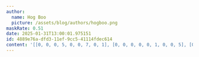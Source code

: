 ```yaml
---
author:
  name: Hog Boo
  picture: /assets/blog/authors/hogboo.png
maskRate: 0.51
date: 2025-01-31T13:00:01.975151
id: 4889e76a-dfd3-11ef-9cc5-41114fdec614
content: '[[0, 0, 0, 5, 0, 0, 7, 0, 1], [0, 0, 0, 0, 0, 1, 0, 0, 5], [0, 0, 0, 0, 2, 7, 9, 4, 3], [2, 7, 4, 0, 0, 3, 5, 0, 8], [0, 5, 1, 7, 0, 0, 2, 0, 6], [0, 0, 0, 0, 5, 0, 0, 7, 4], [0, 0, 2, 3, 0, 0, 0, 0, 0], [3, 9, 8, 2, 1, 0, 4, 6, 7], [1, 4, 7, 6, 8, 0, 0, 5, 0]]'
---
```

